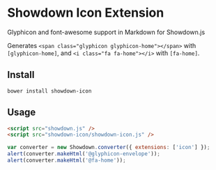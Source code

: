 Showdown Icon Extension
=======================

Glyphicon and font-awesome support in Markdown for Showdown.js

Generates ```<span class="glyphicon glyphicon-home"></span>``` with ```[glyphicon-home]```,
and ```<i class="fa fa-home"></i>``` with ```[fa-home]```.


## Install
```bower install showdown-icon```

## Usage
```html
<script src="showdown.js" />
<script src="showdown-icon/showdown-icon.js" />
```

```js
var converter = new Showdown.converter({ extensions: ['icon'] });
alert(converter.makeHtml('@glyphicon-envelope'));
alert(converter.makeHtml('@fa-home'));
```
